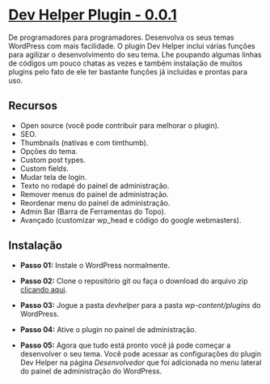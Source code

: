 # [Dev Helper Plugin - 0.0.1](http://mattdeveloper.github.io/devhelper)

De programadores para programadores. Desenvolva os seus temas WordPress com mais facilidade. O plugin Dev Helper inclui várias funções para agilizar o desenvolvimento do seu tema. Lhe poupando
algumas linhas de códigos um pouco chatas as vezes e também instalação de muitos plugins pelo fato de ele ter bastante funções já incluidas e prontas para uso.



## Recursos
* Open source (você pode contribuir para melhorar o plugin).
* SEO.
* Thumbnails (nativas e com timthumb).
* Opções do tema.
* Custom post types.
* Custom fields.
* Mudar tela de login.
* Texto no rodapé do painel de administração.
* Remover menus do painel de administração.
* Reordenar menu do painel de administração.
* Admin Bar (Barra de Ferramentas do Topo).
* Avançado (customizar wp_head e código do google webmasters).



## Instalação

* **Passo 01:** Instale o WordPress normalmente.

* **Passo 02:** Clone o repositório git ou faça o download do arquivo zip [clicando aqui](https://github.com/mattdeveloper/devhelper/archive/master.zip).

* **Passo 03:** Jogue a pasta *devhelper* para a pasta *wp-content/plugins* do WordPress.

* **Passo 04:** Ative o plugin no painel de administração.

* **Passo 05:** Agora que tudo está pronto você já pode começar a desenvolver o seu tema. Você pode acessar as configurações do plugin Dev Helper na página *Desenvolvedor* que foi adicionada no menu lateral do painel de administração do WordPress.

